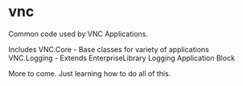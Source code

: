 # vnc
Common code used by VNC Applications. 

Includes 
  VNC.Core - Base classes for variety of applications  
  VNC.Logging - Extends EnterpriseLibrary Logging Application Block
  
  
  More to come.  Just learning how to do all of this.
